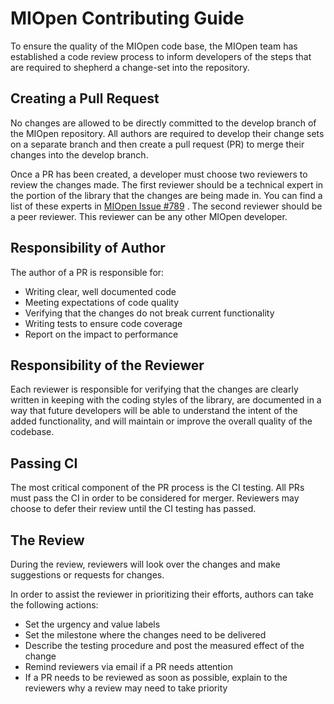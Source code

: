 # MIOpen Contributing Guide
To ensure the quality of the MIOpen code base, the MIOpen team has 
established a code review process to inform developers of the steps 
that are required to shepherd a change-set into the repository.

## Creating a Pull Request
No changes are allowed to be directly committed to the develop 
branch of the MIOpen repository. All authors are required to 
develop their change sets on a separate branch and then create 
a pull request (PR) to merge their changes into the develop branch.

Once a PR has been created, a developer must choose two reviewers 
to review the changes made. The first reviewer should be a 
technical expert in the portion of the library that the changes 
are being made in. You can find a list of these experts in 
[MIOpen Issue #789](https://github.com/ROCmSoftwarePlatform/MIOpen/issues/789)
. The second reviewer should be a peer reviewer. This reviewer 
can be any other MIOpen developer.

## Responsibility of Author
The author of a PR is responsible for:
 * Writing clear, well documented code
 * Meeting expectations of code quality
 * Verifying that the changes do not break current functionality
 * Writing tests to ensure code coverage
 * Report on the impact to performance

## Responsibility of the Reviewer
Each reviewer is responsible for verifying that the changes are 
clearly written in keeping with the coding styles of the library, 
are documented in a way that future developers will be able to 
understand the intent of the added functionality, and will 
maintain or improve the overall quality of the codebase.

## Passing CI
The most critical component of the PR process is the CI testing. 
All PRs must pass the CI in order to be considered for merger. 
Reviewers may choose to defer their review until the CI testing 
has passed. 

## The Review
During the review, reviewers will look over the changes and make 
suggestions or requests for changes.

In order to assist the reviewer in prioritizing their efforts, 
authors can take the following actions:

* Set the urgency and value labels
* Set the milestone where the changes need to be delivered
* Describe the testing procedure and post the measured effect of 
  the change
* Remind reviewers via email if a PR needs attention
* If a PR needs to be reviewed as soon as possible, explain to 
  the reviewers why a review may need to take priority